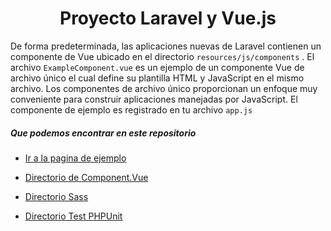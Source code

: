 # <div align="center">Proyecto Laravel y Vue.js</div>

De forma predeterminada, las aplicaciones nuevas de Laravel contienen un componente de Vue ubicado en el directorio `resources/js/components` . El archivo `ExampleComponent.vue` es un ejemplo de un componente Vue de archivo único el cual define su plantilla HTML y JavaScript en el mismo archivo. Los componentes de archivo único proporcionan un enfoque muy conveniente para construir aplicaciones manejadas por JavaScript. El componente de ejemplo es registrado en tu archivo `app.js`

##### Que podemos encontrar en este repositorio

* <a href="http://comentarios.alexpabon.es/" target="_blank">Ir a la pagina de ejemplo</a>


* <a href="https://github.com/alexPabon/Vue.js---Laravel-7/tree/master/resources/js" target="_blank">Directorio de Component.Vue</a>


* <a href="https://github.com/alexPabon/Vue.js---Laravel-7/tree/master/resources/sass" target="_blank">Directorio Sass</a>


* <a href="https://github.com/alexPabon/Vue.js---Laravel-7/tree/master/tests/Feature" target="_blank">Directorio Test PHPUnit</a>